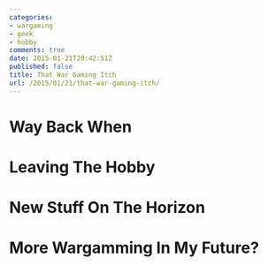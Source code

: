 ```yaml
---
categories:
- wargaming
- geek
- hobby
comments: true
date: 2015-01-21T20:42:51Z
published: false
title: That War Gaming Itch
url: /2015/01/21/that-war-gaming-itch/
---
```


# Way Back When

# Leaving The Hobby

# New Stuff On The Horizon

# More Wargamming In My Future?
